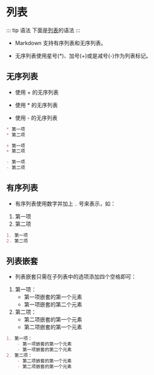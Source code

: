 # 列表

::: tip 语法
下面是[列表]()的语法
:::
+ Markdown 支持有序列表和无序列表。

+ 无序列表使用星号(*)、加号(+)或是减号(-)作为列表标记。

## 无序列表
+ 使用 + 的无序列表
* 使用 * 的无序列表
- 使用 - 的无序列表

```md
* 第一项
* 第二项

+ 第一项
+ 第二项

- 第一项
- 第二项
```

## 有序列表

+ 有序列表使用数字并加上 ```.``` 号来表示，如：
1. 第一项
2. 第二项
```md
1. 第一项
2. 第二项
```

## 列表嵌套

+ 列表嵌套只需在子列表中的选项添加四个空格即可：

1. 第一项：
    - 第一项嵌套的第一个元素
    - 第一项嵌套的第二个元素
2. 第二项：
    - 第二项嵌套的第一个元素
    - 第二项嵌套的第一个元素
```md
1. 第一项：
    - 第一项嵌套的第一个元素
    - 第一项嵌套的第二个元素
2. 第二项：
    - 第二项嵌套的第一个元素
    - 第二项嵌套的第一个元素
```

